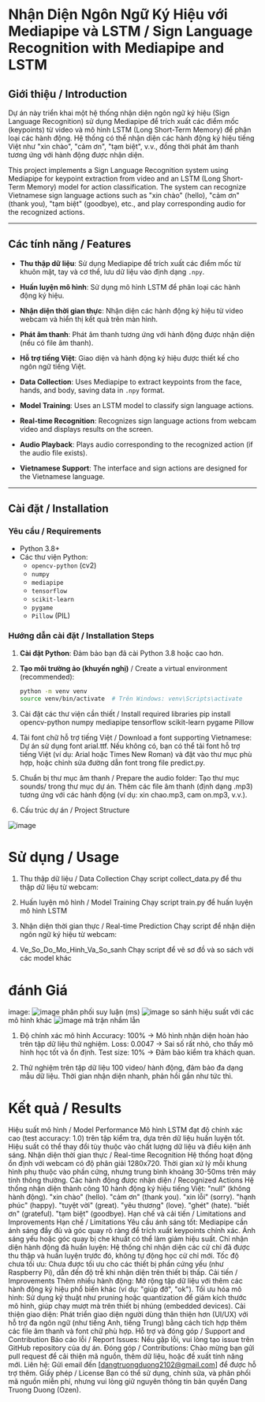 # Nhận Diện Ngôn Ngữ Ký Hiệu với Mediapipe và LSTM / Sign Language Recognition with Mediapipe and LSTM

## Giới thiệu / Introduction

Dự án này triển khai một hệ thống nhận diện ngôn ngữ ký hiệu (Sign Language Recognition) sử dụng Mediapipe để trích xuất các điểm mốc (keypoints) từ video và mô hình LSTM (Long Short-Term Memory) để phân loại các hành động. Hệ thống có thể nhận diện các hành động ký hiệu tiếng Việt như "xin chào", "cảm ơn", "tạm biệt", v.v., đồng thời phát âm thanh tương ứng với hành động được nhận diện.

This project implements a Sign Language Recognition system using Mediapipe for keypoint extraction from video and an LSTM (Long Short-Term Memory) model for action classification. The system can recognize Vietnamese sign language actions such as "xin chào" (hello), "cảm ơn" (thank you), "tạm biệt" (goodbye), etc., and play corresponding audio for the recognized actions.

---

## Các tính năng / Features

- **Thu thập dữ liệu**: Sử dụng Mediapipe để trích xuất các điểm mốc từ khuôn mặt, tay và cơ thể, lưu dữ liệu vào định dạng `.npy`.
- **Huấn luyện mô hình**: Sử dụng mô hình LSTM để phân loại các hành động ký hiệu.
- **Nhận diện thời gian thực**: Nhận diện các hành động ký hiệu từ video webcam và hiển thị kết quả trên màn hình.
- **Phát âm thanh**: Phát âm thanh tương ứng với hành động được nhận diện (nếu có file âm thanh).
- **Hỗ trợ tiếng Việt**: Giao diện và hành động ký hiệu được thiết kế cho ngôn ngữ tiếng Việt.

- **Data Collection**: Uses Mediapipe to extract keypoints from the face, hands, and body, saving data in `.npy` format.
- **Model Training**: Uses an LSTM model to classify sign language actions.
- **Real-time Recognition**: Recognizes sign language actions from webcam video and displays results on the screen.
- **Audio Playback**: Plays audio corresponding to the recognized action (if the audio file exists).
- **Vietnamese Support**: The interface and sign actions are designed for the Vietnamese language.

---

## Cài đặt / Installation

### Yêu cầu / Requirements

- Python 3.8+
- Các thư viện Python:
  - `opencv-python` (cv2)
  - `numpy`
  - `mediapipe`
  - `tensorflow`
  - `scikit-learn`
  - `pygame`
  - `Pillow` (PIL)

### Hướng dẫn cài đặt / Installation Steps

1. **Cài đặt Python**: Đảm bảo bạn đã cài Python 3.8 hoặc cao hơn.

2. **Tạo môi trường ảo (khuyến nghị)** / Create a virtual environment (recommended):
   ```bash
   python -m venv venv
   source venv/bin/activate  # Trên Windows: venv\Scripts\activate
3. Cài đặt các thư viện cần thiết / Install required libraries
  pip install opencv-python numpy mediapipe tensorflow scikit-learn pygame Pillow

5. Tải font chữ hỗ trợ tiếng Việt / Download a font supporting Vietnamese:
   Dự án sử dụng font arial.ttf. Nếu không có, bạn có thể tải font hỗ trợ tiếng Việt (ví dụ: Arial hoặc Times New Roman) và đặt vào thư mục phù hợp, hoặc chỉnh sửa đường dẫn font trong file predict.py.
   
6. Chuẩn bị thư mục âm thanh / Prepare the audio folder:
   Tạo thư mục sounds/ trong thư mục dự án.
   Thêm các file âm thanh (định dạng .mp3) tương ứng với các hành động (ví dụ: xin chao.mp3, cam on.mp3, v.v.).
   
7. Cấu trúc dự án / Project Structure

![image](https://github.com/user-attachments/assets/f5d5a126-5d44-4e22-a776-d109a1385415)


# Sử dụng / Usage
1. Thu thập dữ liệu / Data Collection
Chạy script collect_data.py để thu thập dữ liệu từ webcam:

3. Huấn luyện mô hình / Model Training
Chạy script train.py để huấn luyện mô hình LSTM

4. Nhận diện thời gian thực / Real-time Prediction
Chạy script để nhận diện ngôn ngữ ký hiệu từ webcam:

5. Ve_So_Do_Mo_Hinh_Va_So_sanh 
Chạy script để vẽ sơ đồ và so sách với các model khác

# đánh Giá

image:
![image](https://github.com/user-attachments/assets/67896764-937d-488a-a1cc-fafdee977ba9)
phân phối suy luận (ms)
![image](https://github.com/user-attachments/assets/3c4088ca-1422-4fd8-85e7-729588116a75)
so sánh hiệu suất với các mô hình khác
![image](https://github.com/user-attachments/assets/ed91a0ed-b02b-4b2f-9903-cbe8b563c4bf)
mã trận nhầm lẫn

1. Độ chính xác mô hình 
Accuracy: 100% → Mô hình nhận diện hoàn hảo trên tập dữ liệu thử nghiệm.
Loss: 0.0047 → Sai số rất nhỏ, cho thấy mô hình học tốt và ổn định.
Test size: 10% → Đảm bảo kiểm tra khách quan.

2. Thử nghiệm trên tập dữ liệu 
100 video/ hành động, đảm bảo đa dạng mẫu dữ liệu.
Thời gian nhận diện nhanh, phản hồi gần như tức thì.




# Kết quả / Results
Hiệu suất mô hình / Model Performance
Mô hình LSTM đạt độ chính xác cao (test accuracy: 1.0) trên tập kiểm tra, dựa trên dữ liệu huấn luyện tốt.
Hiệu suất có thể thay đổi tùy thuộc vào chất lượng dữ liệu và điều kiện ánh sáng.
Nhận diện thời gian thực / Real-time Recognition
Hệ thống hoạt động ổn định với webcam có độ phân giải 1280x720.
Thời gian xử lý mỗi khung hình phụ thuộc vào phần cứng, nhưng trung bình khoảng 30-50ms trên máy tính thông thường.
Các hành động được nhận diện / Recognized Actions
Hệ thống nhận diện thành công 10 hành động ký hiệu tiếng Việt:
"null" (không hành động).
"xin chào" (hello).
"cảm ơn" (thank you).
"xin lỗi" (sorry).
"hạnh phúc" (happy).
"tuyệt vời" (great).
"yêu thương" (love).
"ghét" (hate).
"biết ơn" (grateful).
"tạm biệt" (goodbye).
Hạn chế và cải tiến / Limitations and Improvements
Hạn chế / Limitations
Yêu cầu ánh sáng tốt: Mediapipe cần ánh sáng đầy đủ và góc quay rõ ràng để trích xuất keypoints chính xác. Ánh sáng yếu hoặc góc quay bị che khuất có thể làm giảm hiệu suất.
Chỉ nhận diện hành động đã huấn luyện: Hệ thống chỉ nhận diện các cử chỉ đã được thu thập và huấn luyện trước đó, không tự động học cử chỉ mới.
Tốc độ chưa tối ưu: Chưa được tối ưu cho các thiết bị phần cứng yếu (như Raspberry Pi), dẫn đến độ trễ khi nhận diện trên thiết bị thấp.
Cải tiến / Improvements
Thêm nhiều hành động: Mở rộng tập dữ liệu với thêm các hành động ký hiệu phổ biến khác (ví dụ: "giúp đỡ", "ok").
Tối ưu hóa mô hình: Sử dụng kỹ thuật như pruning hoặc quantization để giảm kích thước mô hình, giúp chạy mượt mà trên thiết bị nhúng (embedded devices).
Cải thiện giao diện: Phát triển giao diện người dùng thân thiện hơn (UI/UX) với hỗ trợ đa ngôn ngữ (như tiếng Anh, tiếng Trung) bằng cách tích hợp thêm các file âm thanh và font chữ phù hợp.
Hỗ trợ và đóng góp / Support and Contribution
Báo cáo lỗi / Report Issues: Nếu gặp lỗi, vui lòng tạo issue trên GitHub repository của dự án.
Đóng góp / Contributions: Chào mừng bạn gửi pull request để cải thiện mã nguồn, thêm dữ liệu, hoặc đề xuất tính năng mới.
Liên hệ: Gửi email đến [dangtruongduong2102@gmail.com] để được hỗ trợ thêm.
Giấy phép / License
Bạn có thể sử dụng, chỉnh sửa, và phân phối mã nguồn miễn phí, nhưng vui lòng giữ nguyên thông tin bản quyền Dang Truong Duong (Ozen).
